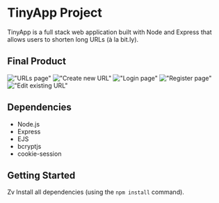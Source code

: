 # TinyApp Project

TinyApp is a full stack web application built with Node and Express that allows users to shorten long URLs (à la bit.ly).

## Final Product

!["URLs page"](#)
!["Create new URL"](#)
!["Login page"](#)
!["Register page"](#)
!["Edit existing URL"](#)

## Dependencies

- Node.js
- Express
- EJS
- bcryptjs
- cookie-session

## Getting Started

Zv Install all dependencies (using the `npm install` command).
